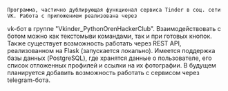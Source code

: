     Программа, частично дублирующая функционал сервиса Tinder в соц. сети VK. Работа с приложением реализована через 
vk-бот в группе "Vkinder_PythonOrenHackerClub". Взаимодействовать с ботом можно как текстомыви командами, так и при
готовых кнопок. Также существует возможность работать через REST API, реализованном на Flask (запускается локально). 
Имеется поддержка базы данных (PostgreSQL), где хранятся данные о пользователе, его список отложенных профилей и ссылки 
на их фотографии. 
    В будущем планируется добавить возможность работать с сервисом через telegram-бота.
